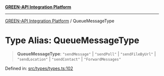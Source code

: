 [**GREEN-API Integration Platform**](../README.md)

***

[GREEN-API Integration Platform](../globals.md) / QueueMessageType

# Type Alias: QueueMessageType

> **QueueMessageType**: `"sendMessage"` \| `"sendPoll"` \| `"sendFileByUrl"` \| `"sendLocation"` \| `"sendContact"` \| `"ForwardMessages"`

Defined in: [src/types/types.ts:102](https://github.com/green-api/greenapi-integration/blob/63683bb8d19b76d9e4ce6bd0a8121d8d2cf428af/src/types/types.ts#L102)

